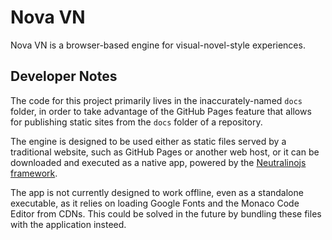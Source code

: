 # Nova VN

Nova VN is a browser-based engine for visual-novel-style experiences.

## Developer Notes

The code for this project primarily lives in the inaccurately-named `docs` folder, in order to take advantage of the GitHub Pages feature that allows for publishing static sites from the `docs` folder of a repository.

The engine is designed to be used either as static files served by a traditional website, such as GitHub Pages or another web host, or it can be downloaded and executed as a native app, powered by the [Neutralinojs framework](https://neutralino.js.org/).

The app is not currently designed to work offline, even as a standalone executable, as it relies on loading Google Fonts and the Monaco Code Editor from CDNs. This could be solved in the future by bundling these files with the application insteed.